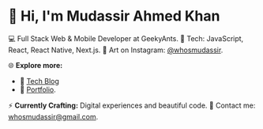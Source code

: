# 👋 Hi, I'm Mudassir Ahmed Khan

💻 Full Stack Web & Mobile Developer at GeekyAnts.
🚀 Tech: JavaScript, React, React Native, Next.js.
🎨 Art on Instagram: [@whosmudassir](https://www.instagram.com/whosmudassir/).

🌐 **Explore more:**
- 📝 [Tech Blog](https://whosmudassir.hashnode.dev/)
- 💼 [Portfolio](https://whosmudassir.vercel.app/).

⚡️ **Currently Crafting:** Digital experiences and beautiful code.
📧 Contact me: whosmudassir@gmail.com.
